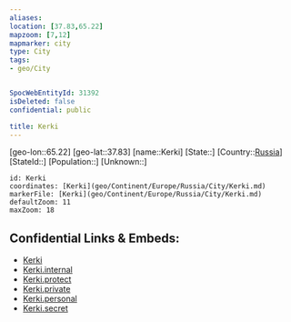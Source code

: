 ```yaml
---
aliases: 
location: [37.83,65.22]
mapzoom: [7,12] 
mapmarker: city 
type: City
tags:
- geo/City


SpocWebEntityId: 31392
isDeleted: false
confidential: public

title: Kerki
---
```

[geo-lon::65.22]
[geo-lat::37.83]
[name::Kerki]
[State::]
[Country::[Russia](geo/Continent/Europe/Russia.md)]
[StateId::]
[Population::]
[Unknown::]


```leaflet
id: Kerki
coordinates: [Kerki](geo/Continent/Europe/Russia/City/Kerki.md)
markerFile: [Kerki](geo/Continent/Europe/Russia/City/Kerki.md)
defaultZoom: 11 
maxZoom: 18
```


## Confidential Links & Embeds: 
- [Kerki](../../../../../../_public/geo/Continent/Europe/Russia/City/Kerki.md) 
- [Kerki.internal](../../../../../../_internal/geo/Continent/Europe/Russia/City/Kerki.internal.md) 
- [Kerki.protect](../../../../../../_protect/geo/Continent/Europe/Russia/City/Kerki.protect.md) 
- [Kerki.private](../../../../../../_private/geo/Continent/Europe/Russia/City/Kerki.private.md) 
- [Kerki.personal](../../../../../../_personal/geo/Continent/Europe/Russia/City/Kerki.personal.md) 
- [Kerki.secret](../../../../../../_secret/geo/Continent/Europe/Russia/City/Kerki.secret.md) 
